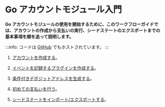 # Go アカウントモジュール入門
<!-- # Get started with the account module in Go -->

**Go アカウントモジュールの使用を開始するために、このワークフローガイドでは、アカウントの作成から支払いの実行、シードステートのエクスポートまでの基本事項を順を追って説明します。**
<!-- **To help you get started with the Go account module, this workflow guide walks you through the essentials from creating an account to making payments and exporting your seed state.** -->

:::info:
コードは [GitHub](https://github.com/iota-community/account-module) でもホストされています。
:::
<!-- :::info: -->
<!-- The code is also hosted on [GitHub](https://github.com/iota-community/account-module). -->
<!-- ::: -->

1. [アカウントを作成する](../go/create-account.md)。
<!-- 1. [Create an account](../go/create-account.md) -->

2. [イベントを記録するプラグインを作成する](../go/create-plugin.md)。
<!-- 2. [Create a plugin to log events](../go/create-plugin.md) -->

3. [条件付きデポジットアドレスを生成する](../go/generate-cda.md)。
<!-- 3. [Generate a conditional deposit address](../go/generate-cda.md) -->

4. [初めての支払いを行う](../go/make-payment.md)。
<!-- 3. [Make your first payment](../go/make-payment.md) -->

5. [シードステートをインポート/エクスポートする](../go/export-seed-state.md)。
<!-- 4. [Learn how to import/export your seed state](../go/export-seed-state.md) -->
